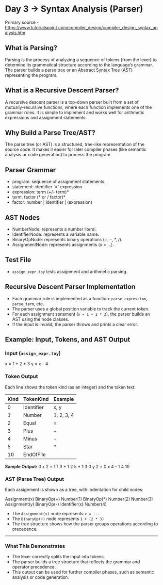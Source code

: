 # Day 3 -> Syntax Analysis (Parser)

Primary source - https://www.tutorialspoint.com/compiler_design/compiler_design_syntax_analysis.htm

## What is Parsing?
Parsing is the process of analyzing a sequence of tokens (from the lexer) to determine its grammatical structure according to the language’s grammar. The parser builds a parse tree or an Abstract Syntax Tree (AST) representing the program.

## What is a Recursive Descent Parser?
A recursive descent parser is a top-down parser built from a set of mutually-recursive functions, where each function implements one of the grammar rules. It is simple to implement and works well for arithmetic expressions and assignment statements.

## Why Build a Parse Tree/AST?
The parse tree (or AST) is a structured, tree-like representation of the source code. It makes it easier for later compiler phases (like semantic analysis or code generation) to process the program.

## Parser Grammar

- program: sequence of assignment statements.
- statement: identifier '=' expression
- expression: term (+/- term)*
- term: factor (* or / factor)*
- factor: number | identifier | (expression)

## AST Nodes

- NumberNode: represents a number literal.
- IdentifierNode: represents a variable name.
- BinaryOpNode: represents binary operations (+, -, *, /).
- AssignmentNode: represents assignments (x = ...).

## Test File

- `assign_expr.toy` tests assignment and arithmetic parsing.

## Recursive Descent Parser Implementation

- Each grammar rule is implemented as a function: `parse_expression`, `parse_term`, etc.
- The parser uses a global position variable to track the current token.
- For each assignment statement (`x = 1 + 2 * 3`), the parser builds an AST using the node classes.
- If the input is invalid, the parser throws and prints a clear error.

## Example: Input, Tokens, and AST Output

### Input (`assign_expr.toy`)

x = 1 + 2 * 3
y = x - 4


### Token Output

Each line shows the token kind (as an integer) and the token text.

| Kind | TokenKind   | Example |
|------|-------------|---------|
| 0    | Identifier  | x, y    |
| 1    | Number      | 1, 2, 3, 4 |
| 2    | Equal       | =       |
| 3    | Plus        | +       |
| 4    | Minus       | -       |
| 5    | Star        | *       |
| 10   | EndOfFile   |         |

**Sample Output:**
0 x
2 =
1 1
3 +
1 2
5 *
1 3
0 y
2 =
0 x
4 -
1 4
10


### AST (Parse Tree) Output

Each assignment is shown as a tree, with indentation for child nodes:

Assignment(x)
  BinaryOp(+)
    Number(1)
    BinaryOp(*)
      Number(2)
      Number(3)
Assignment(y)
  BinaryOp(-)
    Identifier(x)
    Number(4)



- The `Assignment(x)` node represents `x = ...`
- The `BinaryOp(+)` node represents `1 + (2 * 3)`
- The tree structure shows how the parser groups operations according to precedence.

---

### What This Demonstrates

- The lexer correctly splits the input into tokens.
- The parser builds a tree structure that reflects the grammar and operator precedence.
- This output can be used for further compiler phases, such as semantic analysis or code generation.
